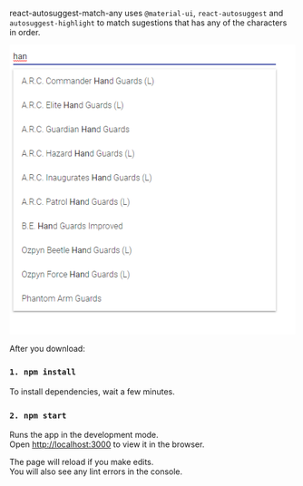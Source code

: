 react-autosuggest-match-any uses `@material-ui`, `react-autosuggest` and `autosuggest-highlight` to match sugestions that has any of the characters in order.

![alt text](https://github.com/geiz/react-autosuggest-match-any/blob/master/example.png)


After you download:

### `1. npm install`

To install dependencies, wait a few minutes. 

### `2. npm start`

Runs the app in the development mode.<br>
Open [http://localhost:3000](http://localhost:3000) to view it in the browser.

The page will reload if you make edits.<br>
You will also see any lint errors in the console.

